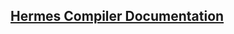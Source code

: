 <!--
SPDX-FileCopyrightText: 2023 Carnegie Mellon University - Satyalab

SPDX-License-Identifier: GPL-2.0-only
-->

## [Hermes Compiler Documentation](https://cmusatyalab.github.io/steeleagle/docs/hermes)
